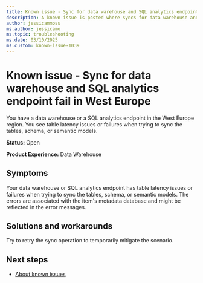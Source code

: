 ```yaml
---
title: Known issue - Sync for data warehouse and SQL analytics endpoint fail in West Europe
description: A known issue is posted where syncs for data warehouse and SQL analytics endpoint fail in West Europe.
author: jessicammoss
ms.author: jessicamo
ms.topic: troubleshooting  
ms.date: 03/10/2025
ms.custom: known-issue-1039
---
```


# Known issue - Sync for data warehouse and SQL analytics endpoint fail in West Europe

You have a data warehouse or a SQL analytics endpoint in the West Europe region. You see table latency issues or failures when trying to sync the tables, schema, or semantic models.

**Status:** Open

**Product Experience:** Data Warehouse

## Symptoms

Your data warehouse or SQL analytics endpoint has table latency issues or failures when trying to sync the tables, schema, or semantic models. The errors are associated with the item's metadata database and might be reflected in the error messages.

## Solutions and workarounds

Try to retry the sync operation to temporarily mitigate the scenario.

## Next steps

- [About known issues](https://support.fabric.microsoft.com/known-issues)
